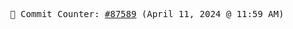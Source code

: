<p align="center">
    <samp>
        📮 Commit Counter: <a href="https://github.com/Javascript-void0/Javascript-void0/commits/main">#87589</a> (April 11, 2024 @ 11:59 AM)
    </samp>
</p>